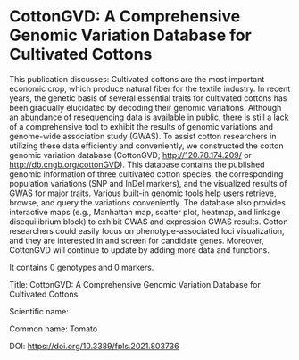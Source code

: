 # CottonGVD: A Comprehensive Genomic Variation Database for Cultivated Cottons

This publication discusses: Cultivated cottons are the most important economic crop, which produce natural fiber for the textile industry. In recent years, the genetic basis of several essential traits for cultivated cottons has been gradually elucidated by decoding their genomic variations. Although an abundance of resequencing data is available in public, there is still a lack of a comprehensive tool to exhibit the results of genomic variations and genome-wide association study (GWAS). To assist cotton researchers in utilizing these data efficiently and conveniently, we constructed the cotton genomic variation database (CottonGVD; http://120.78.174.209/ or http://db.cngb.org/cottonGVD). This database contains the published genomic information of three cultivated cotton species, the corresponding population variations (SNP and InDel markers), and the visualized results of GWAS for major traits. Various built-in genomic tools help users retrieve, browse, and query the variations conveniently. The database also provides interactive maps (e.g., Manhattan map, scatter plot, heatmap, and linkage disequilibrium block) to exhibit GWAS and expression GWAS results. Cotton researchers could easily focus on phenotype-associated loci visualization, and they are interested in and screen for candidate genes. Moreover, CottonGVD will continue to update by adding more data and functions.

It contains 0 genotypes and 0 markers.

Title: CottonGVD: A Comprehensive Genomic Variation Database for Cultivated Cottons

Scientific name: 

Common name: Tomato

DOI: https://doi.org/10.3389/fpls.2021.803736


